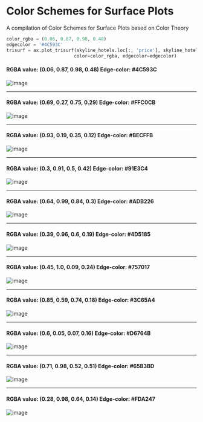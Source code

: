 # Color Schemes for Surface Plots
A compilation of Color Schemes for Surface Plots based on Color Theory

```python
color_rgba = (0.06, 0.87, 0.98, 0.48) 
edgecolor = '#4C593C'
trisurf = ax.plot_trisurf(skyline_hotels.loc[:, 'price'], skyline_hotels.loc[:, 'distance_to_destination'], skyline_hotels.loc[:, 'rating'],
                         color=color_rgba, edgecolor=edgecolor)
```

#### RGBA value: (0.06, 0.87, 0.98, 0.48)  Edge-color: #4C593C
![image](https://github.com/structured-query-language/structured-query-language.github.io/assets/121721444/e21a174f-d8d9-4197-af9e-2bc75aa17e49)

-----

#### RGBA value: (0.69, 0.27, 0.75, 0.29)  Edge-color: #FFC0CB
![image](https://github.com/structured-query-language/structured-query-language.github.io/assets/121721444/226b898f-efeb-40bc-b098-9363be43d651)

-----

#### RGBA value: (0.93, 0.19, 0.35, 0.12)  Edge-color: #BECFFB
![image](https://github.com/structured-query-language/structured-query-language.github.io/assets/121721444/b4d2d36e-1f32-4d12-9993-ab2e560366da)


------

#### RGBA value: (0.3, 0.91, 0.5, 0.42)  Edge-color: #91E3C4
![image](https://github.com/structured-query-language/structured-query-language.github.io/assets/121721444/ae3c811a-eeac-4bc8-a794-078faa6d8a80)


-----

#### RGBA value: (0.64, 0.99, 0.84, 0.3)  Edge-color: #ADB226
![image](https://github.com/structured-query-language/structured-query-language.github.io/assets/121721444/c7c83e08-8c79-44bb-b10b-86dd66fd38ab)


-----

#### RGBA value: (0.39, 0.96, 0.6, 0.19)  Edge-color: #4D5185
![image](https://github.com/structured-query-language/structured-query-language.github.io/assets/121721444/a6313673-3908-4d5b-8214-04a977b9af8c)


-----

#### RGBA value: (0.45, 1.0, 0.09, 0.24)  Edge-color: #757017
![image](https://github.com/structured-query-language/structured-query-language.github.io/assets/121721444/e32ef930-0323-4393-8aa4-26a42c3dc53a)


------

#### RGBA value: (0.85, 0.59, 0.74, 0.18)  Edge-color: #3C65A4
![image](https://github.com/structured-query-language/structured-query-language.github.io/assets/121721444/c4cf2452-79d0-47c9-9c53-a0f9249cc1a8)


------

#### RGBA value: (0.6, 0.05, 0.07, 0.16)  Edge-color: #D6764B
![image](https://github.com/structured-query-language/structured-query-language.github.io/assets/121721444/bbfaef96-bd0b-40c9-9fd4-3b5e959bb2f0)


-----

#### RGBA value: (0.71, 0.98, 0.52, 0.51)  Edge-color: #65B3BD
![image](https://github.com/structured-query-language/structured-query-language.github.io/assets/121721444/ad108c04-eb18-4b85-b114-36b3924ed528)


------

#### RGBA value: (0.28, 0.98, 0.64, 0.14)  Edge-color: #FDA247
![image](https://github.com/structured-query-language/structured-query-language.github.io/assets/121721444/9a44fe4a-f431-4b5c-b183-88371c689977)




